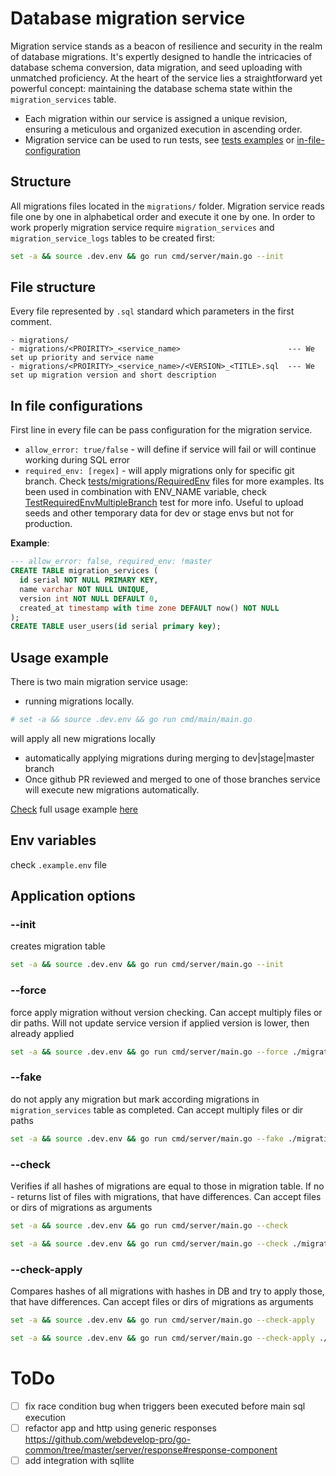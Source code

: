 # Database migration service

Migration service stands as a beacon of resilience and security in the realm of database migrations. It's expertly designed to handle the intricacies of database schema conversion, data migration, and seed uploading with unmatched proficiency. At the heart of the service lies a straightforward yet powerful concept: maintaining the database schema state within the `migration_services` table.

- Each migration within our service is assigned a unique revision, ensuring a meticulous and organized execution in ascending order.
- Migration service can be used to run tests, see [tests examples](/tests/migrations/RequiredEnv/BranchInvertion/01_user/01_init.sql#L1) or [in-file-configuration](#in-file-configurations)

## Structure
All migrations files located in the `migrations/` folder.
Migration service reads file one by one in alphabetical order and execute it one by one.
In order to work properly migration service require `migration_services` and `migration_service_logs` tables to be created first:
```sh
set -a && source .dev.env && go run cmd/server/main.go --init
```

## File structure
Every file represented by `.sql` standard which parameters in the first comment.
```
- migrations/
- migrations/<PROIRITY>_<service_name>                        --- We set up priority and service name 
- migrations/<PROIRITY>_<service_name>/<VERSION>_<TITLE>.sql  --- We set up migration version and short description
```

## In file configurations
First line in every file can be pass configuration for the migration service.
- `allow_error: true/false` - will define if service will fail or will continue working during SQL error
- `required_env: [regex]` - will apply migrations only for specific git branch. Check [tests/migrations/RequiredEnv](./tests/migrations/RequiredEnv) files for more examples. Its been used in combination with ENV_NAME variable, check [TestRequiredEnvMultipleBranch](./tests/main_test.go#L357) test for more info. Useful to upload seeds and other temporary data for dev or stage envs but not for production.

__Example__:
```sql
--- allow_error: false, required_env: !master 
CREATE TABLE migration_services (
  id serial NOT NULL PRIMARY KEY,
  name varchar NOT NULL UNIQUE,
  version int NOT NULL DEFAULT 0,
  created_at timestamp with time zone DEFAULT now() NOT NULL
);
CREATE TABLE user_users(id serial primary key);
```

## Usage example
There is two main migration service usage:
- running migrations locally.
```bash
# set -a && source .dev.env && go run cmd/main/main.go
```
will apply all new migrations locally
- automatically applying migrations during merging to dev|stage|master branch
- Once github PR reviewed and merged to one of those branches service will execute new migrations automatically.

[Check](example/) full usage example [here](example/)


## Env variables
check `.example.env` file 

## Application options

### --init
creates migration table
```sh 
set -a && source .dev.env && go run cmd/server/main.go --init
```

### --force
force apply migration without version checking. Can accept multiply files or dir paths. Will not update service version if applied version is lower, then already applied
```sh 
set -a && source .dev.env && go run cmd/server/main.go --force ./migrations/01_user_user ./migrations/02_email_emails/02_add_id.sql
```

### --fake
do not apply any migration but mark according migrations in `migration_services` table as completed. Can accept multiply files or dir paths
```sh 
set -a && source .dev.env && go run cmd/server/main.go --fake ./migrations/01_user_user ./migrations/02_email_emails/02_add_id.sql
```

### --check
Verifies if all hashes of migrations are equal to those in migration table. If no - returns list of files with migrations, that have differences. Can accept files or dirs of migrations as arguments
```sh 
set -a && source .dev.env && go run cmd/server/main.go --check
```

```sh 
set -a && source .dev.env && go run cmd/server/main.go --check ./migrations/01_user_user ./migrations/02_email_emails/02_add_id.sql
```

### --check-apply
Compares hashes of all migrations with hashes in DB and try to apply those, that have differences. Can accept files or dirs of migrations as arguments
```sh 
set -a && source .dev.env && go run cmd/server/main.go --check-apply
```

```sh 
set -a && source .dev.env && go run cmd/server/main.go --check-apply ./migrations/01_user_user ./migrations/02_email_emails/02_add_id.sql
```

# ToDo
- [ ] fix race condition bug when triggers been executed before main sql execution
- [ ] refactor app and http using generic responses https://github.com/webdevelop-pro/go-common/tree/master/server/response#response-component
- [ ] add integration with sqllite
